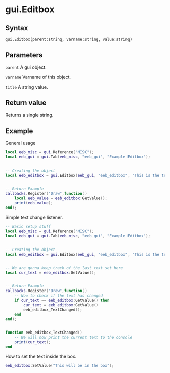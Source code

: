 # gui.Editbox

## Syntax
```
gui.Editbox(parent:string, varname:string, value:string)
```

## Parameters
```parent``` A gui object.

```varname``` Varname of this object.

```title``` A string value.

## Return value
Returns a single string.


## Example
General usage
```lua
local eeb_misc = gui.Reference("MISC");
local eeb_gui = gui.Tab(eeb_misc, "eeb_gui", "Example Editbox");


-- Creating the object
local eeb_editbox = gui.Editbox(eeb_gui, "eeb_editbox", "This is the text above the box");


-- Return Example
callbacks.Register("Draw",function()
    local eeb_value = eeb_editbox:GetValue();
    print(eeb_value);
end);
```

Simple text change listener.
```lua
-- Basic setup stuff
local eeb_misc = gui.Reference("MISC");
local eeb_gui = gui.Tab(eeb_misc, "eeb_gui", "Example Editbox");


-- Creating the object
local eeb_editbox = gui.Editbox(eeb_gui, "eeb_editbox", "This is the text above the box");


-- We are gonna keep track of the last text set here
local cur_text = eeb_editbox:GetValue();


-- Return Example
callbacks.Register("Draw",function()
    -- Now to check if the text has changed
    if cur_text ~= eeb_editbox:GetValue() then
        cur_text = eeb_editbox:GetValue()
        eeb_editbox_TextChanged();
    end
end);


function eeb_editbox_TextChanged()
    -- We will now print the current text to the console
    print(cur_text);
end
```

How to set the text inside the box.
```lua
eeb_editbox:SetValue("This will be in the box");
```
